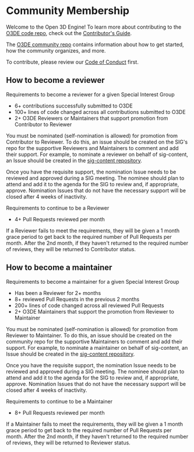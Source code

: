 # Community Membership

Welcome to the Open 3D Engine! To learn more about contributing to the [O3DE code repo](README.md), check out the [Contributor's Guide](https://github.com/o3de/community/blob/main/CONTRIBUTING.md).

The [O3DE community repo](https://github.com/o3de/community) contains information about how to get started, how the community organizes, and more.

To contribute, please review our [Code of Conduct](https://github.com/o3de/o3de/blob/development/CODE_OF_CONDUCT.md) first. 

## How to become a reviewer

Requirements to become a reviewer for a given Special Interest Group
* 6+ contributions successfully submitted to O3DE
* 100+ lines of code changed across all contributions submitted to O3DE
* 2+ O3DE Reviewers or Maintainers that support promotion from Contributor to Reviewer

You must be nominated (self-nomination is allowed) for promotion from Contributor to Reviewer.
To do this, an issue should be created on the SIG's repo for the supportive Reviewers and Maintainers to comment and add their support. For example, to nominate a reviewer on behalf of sig-content, an Issue should be created in the [sig-content repository](https://github.com/o3de/sig-content/issues/new/choose).

Once you have the requisite support, the nomination Issue needs to be reviewed and approved during a SIG meeting.  The nominee should plan to attend and add it to the agenda for the SIG to review and, if appropriate, approve.
Nomination Issues that do not have the necessary support will be closed after 4 weeks of inactivity.

Requirements to continue to be a Reviewer
* 4+ Pull Requests reviewed per month

If a Reviewer fails to meet the requirements, they will be given a 1 month grace period to get back to the required number of Pull Requests per month.  After the 2nd month, if they haven't returned to the required number of reviews, they will be returned to Contributor status.

## How to become a maintainer

Requirements to become a maintainer for a given Special Interest Group
* Has been a Reviewer for 2+ months
* 8+ reviewed Pull Requests in the previous 2 months
* 200+ lines of code changed across all reviewed Pull Requests
* 2+ O3DE Maintainers that support the promotion from Reviewer to Maintainer

You must be nominated (self-nomination is allowed) for promotion from Reviewer to Maintainer.
To do this, an issue should be created on the community repo for the supportive Maintainers to comment and add their support. For example, to nominate a maintainer on behalf of sig-content, an Issue should be created in the [sig-content repository](https://github.com/o3de/sig-content/issues/new/choose).

Once you have the requisite support, the nomination Issue needs to be reviewed and approved during a SIG meeting.  The nominee should plan to attend and add it to the agenda for the SIG to review and, if appropriate, approve.
Nomination Issues that do not have the necessary support will be closed after 4 weeks of inactivity.

Requirements to continue to be a Maintainer
* 8+ Pull Requests reviewed per month

If a Maintainer fails to meet the requirements, they will be given a 1 month grace period to get back to the required number of Pull Requests per month.  After the 2nd month, if they haven't returned to the required number of reviews, they will be returned to Reviewer status.
